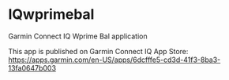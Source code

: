 # IQwprimebal
Garmin Connect IQ Wprime Bal application

This app is published on Garmin Connect IQ App Store: https://apps.garmin.com/en-US/apps/6dcfffe5-cd3d-41f3-8ba3-13fa0647b003
